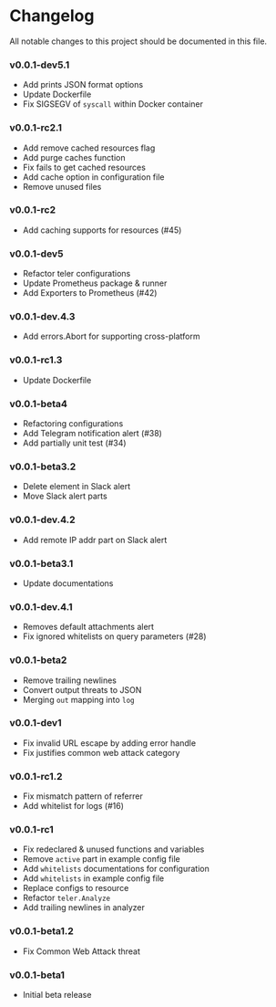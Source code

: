# Changelog

All notable changes to this project should be documented in this file.

### v0.0.1-dev5.1

- Add prints JSON format options
- Update Dockerfile
- Fix SIGSEGV of `syscall` within Docker container

### v0.0.1-rc2.1

- Add remove cached resources flag
- Add purge caches function
- Fix fails to get cached resources
- Add cache option in configuration file
- Remove unused files

### v0.0.1-rc2

- Add caching supports for resources (#45)

### v0.0.1-dev5

- Refactor teler configurations
- Update Prometheus package & runner
- Add Exporters to Prometheus (#42)

### v0.0.1-dev.4.3

- Add errors.Abort for supporting cross-platform

### v0.0.1-rc1.3

- Update Dockerfile

### v0.0.1-beta4

- Refactoring configurations
- Add Telegram notification alert (#38)
- Add partially unit test (#34)

### v0.0.1-beta3.2

- Delete element in Slack alert
- Move Slack alert parts

### v0.0.1-dev.4.2

- Add remote IP addr part on Slack alert

### v0.0.1-beta3.1

- Update documentations

### v0.0.1-dev.4.1

- Removes default attachments alert
- Fix ignored whitelists on query parameters (#28)

### v0.0.1-beta2

- Remove trailing newlines
- Convert output threats to JSON
- Merging `out` mapping into `log`

### v0.0.1-dev1

- Fix invalid URL escape by adding error handle
- Fix justifies common web attack category

### v0.0.1-rc1.2

- Fix mismatch pattern of referrer
- Add whitelist for logs (#16)

### v0.0.1-rc1

- Fix redeclared & unused functions and variables
- Remove `active` part in example config file
- Add `whitelists` documentations for configuration
- Add `whitelists` in example config file
- Replace configs to resource
- Refactor `teler.Analyze`
- Add trailing newlines in analyzer

### v0.0.1-beta1.2

- Fix Common Web Attack threat

### v0.0.1-beta1

- Initial beta release